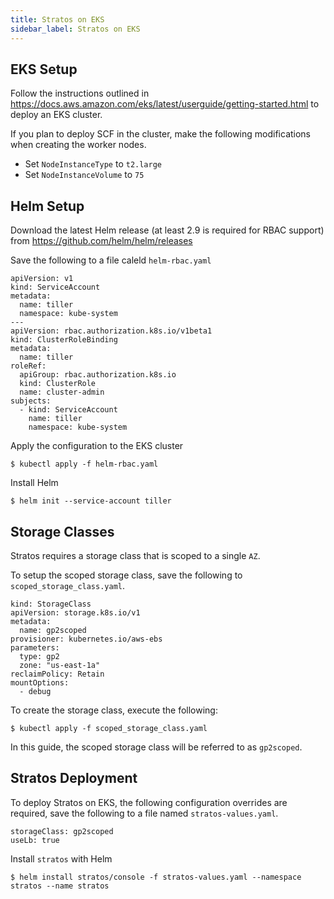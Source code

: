 ```yaml
---
title: Stratos on EKS
sidebar_label: Stratos on EKS
---
```


## EKS Setup

Follow the instructions outlined in https://docs.aws.amazon.com/eks/latest/userguide/getting-started.html to deploy an EKS cluster.

If you plan to deploy SCF in the cluster, make the following modifications when creating the worker nodes.
- Set `NodeInstanceType` to `t2.large`
- Set `NodeInstanceVolume` to `75`

## Helm Setup

Download the latest Helm release (at least 2.9 is required for RBAC support) from https://github.com/helm/helm/releases

Save the following to a file caleld `helm-rbac.yaml`
```
apiVersion: v1
kind: ServiceAccount
metadata:
  name: tiller
  namespace: kube-system
---
apiVersion: rbac.authorization.k8s.io/v1beta1
kind: ClusterRoleBinding
metadata:
  name: tiller
roleRef:
  apiGroup: rbac.authorization.k8s.io
  kind: ClusterRole
  name: cluster-admin
subjects:
  - kind: ServiceAccount
    name: tiller
    namespace: kube-system
```

Apply the configuration to the EKS cluster
```
$ kubectl apply -f helm-rbac.yaml
```

Install Helm
```
$ helm init --service-account tiller
```

## Storage Classes 

Stratos requires a storage class that is scoped to a single `AZ`.

To setup the scoped storage class, save the following to `scoped_storage_class.yaml`.
```
kind: StorageClass
apiVersion: storage.k8s.io/v1
metadata:
  name: gp2scoped
provisioner: kubernetes.io/aws-ebs
parameters:
  type: gp2
  zone: "us-east-1a"
reclaimPolicy: Retain
mountOptions:
  - debug
```
To create the storage class, execute the following:
```
$ kubectl apply -f scoped_storage_class.yaml
```

In this guide, the scoped storage class will be referred to as `gp2scoped`.

## Stratos Deployment

To deploy Stratos on EKS, the following configuration overrides are required, save the following to a file named `stratos-values.yaml`.
```
storageClass: gp2scoped
useLb: true
```

Install `stratos` with Helm
```
$ helm install stratos/console -f stratos-values.yaml --namespace stratos --name stratos
```
